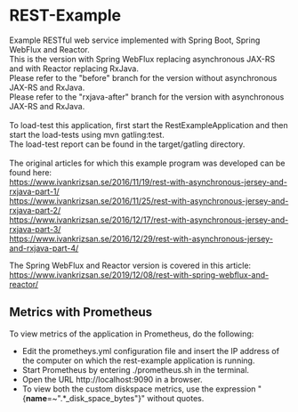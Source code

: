 # REST-Example
Example RESTful web service implemented with Spring Boot, Spring WebFlux and Reactor.<br/>
This is the version with Spring WebFlux replacing asynchronous JAX-RS and with Reactor replacing RxJava.<br/>
Please refer to the "before" branch for the version without asynchronous JAX-RS and RxJava.<br/>
Please refer to the "rxjava-after" branch for the version with asynchronous JAX-RS and RxJava.<br/>
<br/>
To load-test this application, first start the RestExampleApplication and then start the load-tests using mvn gatling:test.<br/>
The load-test report can be found in the target/gatling directory.<br/>
<br/>
The original articles for which this example program was developed can be found here:<br/>
https://www.ivankrizsan.se/2016/11/19/rest-with-asynchronous-jersey-and-rxjava-part-1/<br/>
https://www.ivankrizsan.se/2016/11/25/rest-with-asynchronous-jersey-and-rxjava-part-2/<br/>
https://www.ivankrizsan.se/2016/12/17/rest-with-asynchronous-jersey-and-rxjava-part-3/<br/>
https://www.ivankrizsan.se/2016/12/29/rest-with-asynchronous-jersey-and-rxjava-part-4/<br/>

The Spring WebFlux and Reactor version is covered in this article:<br/>
https://www.ivankrizsan.se/2019/12/08/rest-with-spring-webflux-and-reactor/

## Metrics with Prometheus
To view metrics of the application in Prometheus, do the following: 
- Edit the prometheys.yml configuration file and insert the IP address of the computer on which
the rest-example application is running.
- Start Prometheus by entering ./prometheus.sh in the terminal.
- Open the URL http://localhost:9090 in a browser.
- To view both the custom diskspace metrics, use the expression "{__name__=~".*_disk_space_bytes"}" without quotes.

